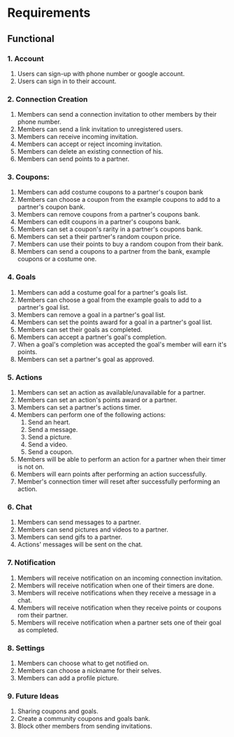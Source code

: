 # Requirements

## Functional

### 1. Account

1. Users can sign-up with phone number or google account.
2. Users can sign in to their account.

### 2. Connection Creation

1. Members can send a connection invitation to other members by their phone number.
2. Members can send a link invitation to unregistered users.
3. Members can receive incoming invitation.
4. Members can accept or reject incoming invitation.
5. Members can delete an existing connection of his.
6. Members can send points to a partner.

### 3. Coupons:

1. Members can add costume coupons to a partner's coupon bank
2. Members can choose a coupon from the example coupons to add to a partner's coupon bank.
3. Members can remove coupons from a partner's coupons bank.
4. Members can edit coupons in a partner's coupons bank.
5. Members can set a coupon's rarity in a partner's coupons bank.
6. Members can set a their partner's random coupon price.
7. Members can use their points to buy a random coupon from their bank.
8. Members can send a coupons to a partner from the bank, example coupons or a costume one.

### 4. Goals

1. Members can add a costume goal for a partner's goals list.
2. Members can choose a goal from the example goals to add to a partner's goal list.
3. Members can remove a goal in a partner's goal list.
4. Members can set the points award for a goal in a partner's goal list.
5. Members can set their goals as completed.
6. Members can accept a partner's goal's completion.
7. When a goal's completion was accepted the goal's member will earn it's points.
8. Members can set a partner's goal as approved.

### 5. Actions

1. Members can set an action as available/unavailable for a partner.
2. Members can set an action's points award or a partner.
3. Members can set a partner's actions timer.
4. Members can perform one of the following actions:
    1. Send an heart.
    2. Send a message.
    3. Send a picture.
    4. Send a video.
    5. Send a coupon.
5. Members will be able to perform an action for a partner when their timer is not on.
6. Members will earn points after performing an action successfully.
7. Member's connection timer will reset after successfully performing an action.

### 6. Chat

1. Members can send messages to a partner.
2. Members can send pictures and videos to a partner.
3. Members can send gifs to a partner.
4. Actions' messages will be sent on the chat.

### 7. Notification

1. Members will receive notification on an incoming connection invitation.
2. Members will receive notification when one of their timers are done.
3. Members will receive notifications when they receive a message in a chat.
4. Members will receive notification when they receive points or coupons rom their partner.
5. Members will receive notification when a partner sets one of their goal as completed.

### 8. Settings

1. Members can choose what to get notified on.
2. Members can choose a nickname for their selves.
3. Members can add a profile picture.

### 9. Future Ideas

1. Sharing coupons and goals.
2. Create a community coupons and goals bank.
3. Block other members from sending invitations.
